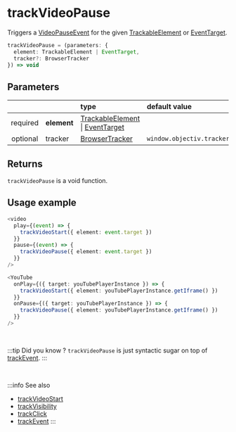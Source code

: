 # trackVideoPause

Triggers a [VideoPauseEvent](/taxonomy/events/VideoPauseEvent.md) for the given [TrackableElement](/tracking/core-concepts/elements.md#trackable-elements) or [EventTarget](https://developer.mozilla.org/en-US/docs/Web/API/EventTarget).

```typescript
trackVideoPause = (parameters: {
  element: TrackableElement | EventTarget,
  tracker?: BrowserTracker
}) => void
```

## Parameters
|          |             | type                                                                                                                                                      | default value
| :-:      | :--         | :--                                                                                                                                                       | :--           
| required | **element** | [TrackableElement](/tracking/core-concepts/elements.md#trackable-elements) \| [EventTarget](https://developer.mozilla.org/en-US/docs/Web/API/EventTarget) |
| optional | tracker     | [BrowserTracker](/tracking/api-reference/interfaces/BrowserTracker.md)                                                                                    | `window.objectiv.tracker`

## Returns
`trackVideoPause` is a void function.

## Usage example

```typescript jsx
<video
  play={(event) => {
    trackVideoStart({ element: event.target })
  }}
  pause={(event) => {
    trackVideoPause({ element: event.target })
  }}
/>
```

```typescript jsx
<YouTube
  onPlay={({ target: youTubePlayerInstance }) => {
    trackVideoStart({ element: youTubePlayerInstance.getIframe() })
  }}
  onPause={({ target: youTubePlayerInstance }) => {
    trackVideoPause({ element: youTubePlayerInstance.getIframe() })
  }}
/>
```

<br />

:::tip Did you know ?
`trackVideoPause` is just syntactic sugar on top of [trackEvent](/tracking/api-reference/advanced/trackEvent.md).
:::

<br />

:::info See also
- [trackVideoStart](/tracking/api-reference/event-trackers/trackVideoStart.md)
- [trackVisibility](/tracking/api-reference/event-trackers/trackVisibility.md)
- [trackClick](/tracking/api-reference/event-trackers/trackClick.md)
- [trackEvent](/tracking/api-reference/advanced/trackEvent.md)
:::

